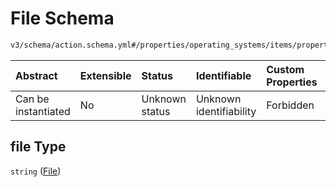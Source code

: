 # File Schema

```txt
v3/schema/action.schema.yml#/properties/operating_systems/items/properties/steps/items/properties/actions/items/oneOf/24/properties/core:write/properties/file
```



| Abstract            | Extensible | Status         | Identifiable            | Custom Properties | Additional Properties | Access Restrictions | Defined In                                                          |
| :------------------ | :--------- | :------------- | :---------------------- | :---------------- | :-------------------- | :------------------ | :------------------------------------------------------------------ |
| Can be instantiated | No         | Unknown status | Unknown identifiability | Forbidden         | Allowed               | none                | [device.schema.json*](../device.schema.json "open original schema") |

## file Type

`string` ([File](device-properties-operating-systems-operating-system-properties-steps-step-properties-group-step-action-oneof-corewrite-action-properties-corewrite-action-properties-file.md))
